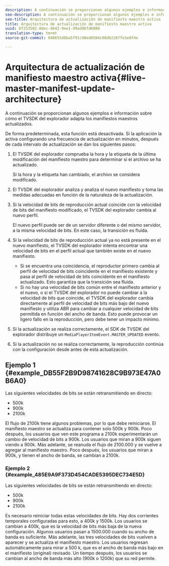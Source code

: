 ```yaml
---
description: A continuación se proporcionan algunos ejemplos e información sobre cómo el TVSDK del explorador adapta los manifiestos maestros actualizados.
seo-description: A continuación se proporcionan algunos ejemplos e información sobre cómo el TVSDK del explorador adapta los manifiestos maestros actualizados.
seo-title: Arquitectura de actualización de manifiesto maestro activa
title: Arquitectura de actualización de manifiesto maestro activa
uuid: 6f253502-8dec-4b42-9ee1-99ad9bfd6080
translation-type: tm+mt
source-git-commit: 040655d8ba5f91c98ed0584c08db226ffe1e0f4e

---
```



# Arquitectura de actualización de manifiesto maestro activa{#live-master-manifest-update-architecture}

A continuación se proporcionan algunos ejemplos e información sobre cómo el TVSDK del explorador adapta los manifiestos maestros actualizados.

De forma predeterminada, esta función está desactivada. Si la aplicación la activa configurando una frecuencia de actualización en minutos, después de cada intervalo de actualización se dan los siguientes pasos:

1. El TVSDK del explorador comprueba la hora y la etiqueta de la última modificación del manifiesto maestro para determinar si el archivo se ha actualizado.

   Si la hora y la etiqueta han cambiado, el archivo se considera modificado.
1. El TVSDK del explorador analiza y analiza el nuevo manifiesto y toma las medidas adecuadas en función de la naturaleza de la actualización.
1. Si la velocidad de bits de reproducción actual coincide con la velocidad de bits del manifiesto modificado, el TVSDK del explorador cambia al nuevo perfil.

   El nuevo perfil puede ser de un servidor diferente o del mismo servidor, a la misma velocidad de bits. En este caso, la transición es fluida.
1. Si la velocidad de bits de reproducción actual ya no está presente en el nuevo manifiesto, el TVSDK del explorador intenta encontrar una velocidad de bits en el perfil actual que también existe en el nuevo manifiesto.

   * Si se encuentra una coincidencia, el reproductor primero cambia al perfil de velocidad de bits coincidente en el manifiesto existente y pasa al perfil de velocidad de bits coincidente en el manifiesto actualizado. Esto garantiza que la transición sea fluida.
   * Si no hay una velocidad de bits común entre el manifiesto anterior y el nuevo, o si el TVSDK del explorador no puede cambiar a la velocidad de bits que coincide, el TVSDK del explorador cambia directamente al perfil de velocidad de bits más bajo del nuevo manifiesto y utiliza ABR para cambiar a cualquier velocidad de bits permitida en función del ancho de banda. Esto puede provocar un ligero fallo en la reproducción, pero debe tener un impacto mínimo.

1. Si la actualización se realiza correctamente, el SDK de TVSDK del explorador distribuye un `MediaPlayerItemEvent.MASTER_UPDATED` evento.
1. Si la actualización no se realiza correctamente, la reproducción continúa con la configuración desde antes de esta actualización.

## Ejemplo 1 {#example_DB55F2B9D98741628C9B973E47A0B6A0}

Las siguientes velocidades de bits se están retransmitiendo en directo:

* 500k
* 900k
* 2100k

El flujo de 2100k tiene algunos problemas, por lo que debe reiniciarse. El manifiesto maestro se actualiza para contener solo 500k y 900k. Poco después, los usuarios que ven este programa a 2100k experimentarán un cambio de velocidad de bits a 900k. Los usuarios que miran a 900k siguen viendo a 900k. Más adelante, se reanuda el flujo de 2100.000 y se vuelve a agregar al manifiesto maestro. Poco después, los usuarios que miran a 900k, y tienen el ancho de banda, se cambian a 2100k.

### Ejemplo 2 {#example_485E9A9F373D454CADE5395DEC734E5D}

Las siguientes velocidades de bits se están retransmitiendo en directo:

* 500k
* 900k
* 2100k

Es necesario reiniciar todas estas velocidades de bits. Hay dos corrientes temporales configuradas para esto, a 400k y 1500k. Los usuarios se cambian a 400k, que es la velocidad de bits más baja de la nueva configuración. Algunos usuarios pasan a 1500.000 cuando su ancho de banda es suficiente. Más adelante, las tres velocidades de bits vuelven a aparecer y se actualiza el manifiesto maestro. Los usuarios regresan automáticamente para mirar a 500 k, que es el ancho de banda más bajo en el manifiesto (original) revisado. Un tiempo después, los usuarios se cambian al ancho de banda más alto (900k o 1200k) que su red permite.

<!-- 

WRITER: Add relref to api/psdk/asdoc-dhls_1.4/com/adobe/mediacore/events/MediaPlayerItemEvent.html#MASTER_UPDATED

 -->

